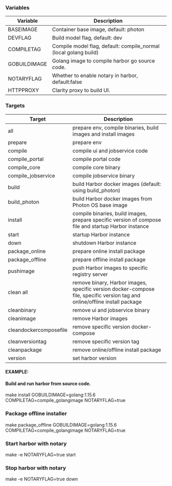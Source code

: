 ### Variables
Variable           | Description
-------------------|-------------
BASEIMAGE          | Container base image, default: photon
DEVFLAG            | Build model flag, default: dev
COMPILETAG         | Compile model flag, default: compile_normal (local golang build)
GOBUILDIMAGE       | Golang image to compile harbor go source code.
NOTARYFLAG         | Whether to enable notary in harbor, default:false
HTTPPROXY          | Clarity proxy to build UI.

### Targets
Target              | Description
--------------------|-------------
all                 | prepare env, compile binaries, build images and install images
prepare             | prepare env
compile             | compile ui and jobservice code
compile_portal      | compile portal code
compile_core        | compile core binary
compile_jobservice  | compile jobservice binary
build               | build Harbor docker images (default: using build_photon)
build_photon        | build Harbor docker images from Photon OS base image
install             | compile binaries, build images, prepare specific version of compose file and startup Harbor instance
start               | startup Harbor instance
down                | shutdown Harbor instance
package_online      | prepare online install package
package_offline     | prepare offline install package
pushimage           | push Harbor images to specific registry server
clean all           | remove binary, Harbor images, specific version docker-compose file, specific version tag and online/offline install package
cleanbinary         | remove ui and jobservice binary
cleanimage          | remove Harbor images
cleandockercomposefile  | remove specific version docker-compose
cleanversiontag     | remove specific version tag
cleanpackage        | remove online/offline install package
version				 | set harbor version

#### EXAMPLE:

#### Build and run harbor from source code.
make install GOBUILDIMAGE=golang:1.15.6 COMPILETAG=compile_golangimage NOTARYFLAG=true

### Package offline installer
make package_offline GOBUILDIMAGE=golang:1.15.6 COMPILETAG=compile_golangimage NOTARYFLAG=true

### Start harbor with notary
make -e NOTARYFLAG=true start

### Stop harbor with notary
make -e NOTARYFLAG=true down
